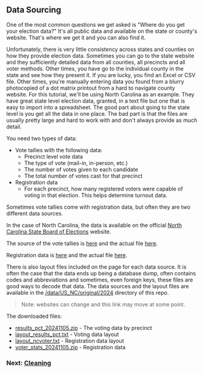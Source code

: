 ## Data Sourcing

One of the most common questions we get asked is "Where do you get your election data?" It's all public data and available on the state
or county's website. That's where we get it and you can also find it.

Unfortunately, there is very little consistency across states and counties on how they provide election data. Sometimes
you can go to the state website and they sufficiently detailed data from all counties, all precincts and all voter
methods. Other times, you have go to the individual county in the state and see how they present it. If you are lucky,
you find an Excel or CSV file. Other times, you're manually entering data you found from a blurry photocopied of a dot
matrix printout from a hard to navigate county website. For this tutorial, we'll be using North Carolina as an example. They have great state level election
data, granted, in a text file but one that is easy to import into a spreadsheet. The good part about going to the state
level is you get all the data in one place. The bad part is that the files are usually pretty large and hard to work with
and don't always provide as much detail.

You need two types of data:
- Vote tallies with the following data:
  - Precinct level vote data
  - The type of vote (mail-in, in-person, etc.)
  - The number of votes given to each candidate
  - The total number of votes cast for that precinct
- Registration data
  - For each precinct, how many registered voters were capable of voting in that election. This helps determine turnout data.

Sometimes vote tallies come with registration data, but often they are two different data sources.

In the case of North Carolina, the data is available on the official 
[North Carolina State Board of Elections](https://www.ncsbe.gov/results-data/voter-turnout/2024-general-election-turnout)
website.

The source of the vote tallies is [here](https://www.ncsbe.gov/results-data/election-results/historical-election-results-data)
and the actual file [here](https://s3.amazonaws.com/dl.ncsbe.gov/ENRS/2024_11_05/results_pct_20241105.zip).

Registration data is [here](https://www.ncsbe.gov/results-data/voter-registration-data) and the actual 
file [here](https://s3.amazonaws.com/dl.ncsbe.gov/ENRS/2024_11_05/voter_stats_20241105.zip).

There is also layout files included on the page for each data source. It is often the case that the data ends up being a database
dump, often contains codes and abbreviations and sometimes, even foreign keys, these files are good ways
to decode that data. The data sources and the layout files are available in the [/data/US_NC/original/2024](../../data/US_NC/2024)
directory of this repo.

> Note: websites can change and this link may move at some point.

The downloaded files:

- [results_pct_20241105.zip](../../data/US_NC/2024/results_pct_20241105.zip) - The voting data by precinct<br/>
- [layout_results_pct.txt](../../data/US_NC/2024/voter_stats_20241105.zip) - Voting data layout
- [layout_ncvoter.txt](../../data/US_NC/2024/layout_ncvoter.txt) - Registration data layout
- [voter_stats_20241105.zip](../../data/US_NC/2024/voter_stats_20241105.zip) - Registration data

### Next: [Cleaning](CLEANING.md)